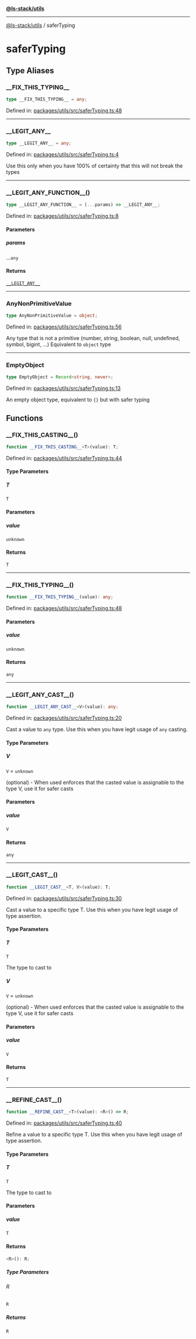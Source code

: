 [**@ls-stack/utils**](README.md)

---

[@ls-stack/utils](modules.md) / saferTyping

# saferTyping

## Type Aliases

### \_\_FIX_THIS_TYPING\_\_

```ts
type __FIX_THIS_TYPING__ = any;
```

Defined in: [packages/utils/src/saferTyping.ts:48](https://github.com/lucasols/utils/blob/main/packages/utils/src/saferTyping.ts#L48)

---

### \_\_LEGIT_ANY\_\_

```ts
type __LEGIT_ANY__ = any;
```

Defined in: [packages/utils/src/saferTyping.ts:4](https://github.com/lucasols/utils/blob/main/packages/utils/src/saferTyping.ts#L4)

Use this only when you have 100% of certainty that this will not break the types

---

### \_\_LEGIT_ANY_FUNCTION\_\_()

```ts
type __LEGIT_ANY_FUNCTION__ = (...params) => __LEGIT_ANY__;
```

Defined in: [packages/utils/src/saferTyping.ts:8](https://github.com/lucasols/utils/blob/main/packages/utils/src/saferTyping.ts#L8)

#### Parameters

##### params

...`any`

#### Returns

[`__LEGIT_ANY__`](#__legit_any__)

---

### AnyNonPrimitiveValue

```ts
type AnyNonPrimitiveValue = object;
```

Defined in: [packages/utils/src/saferTyping.ts:56](https://github.com/lucasols/utils/blob/main/packages/utils/src/saferTyping.ts#L56)

Any type that is not a primitive (number, string, boolean, null, undefined, symbol, bigint, ...)
Equivalent to `object` type

---

### EmptyObject

```ts
type EmptyObject = Record<string, never>;
```

Defined in: [packages/utils/src/saferTyping.ts:13](https://github.com/lucasols/utils/blob/main/packages/utils/src/saferTyping.ts#L13)

An empty object type, equivalent to `{}` but with safer typing

## Functions

### \_\_FIX_THIS_CASTING\_\_()

```ts
function __FIX_THIS_CASTING__<T>(value): T;
```

Defined in: [packages/utils/src/saferTyping.ts:44](https://github.com/lucasols/utils/blob/main/packages/utils/src/saferTyping.ts#L44)

#### Type Parameters

##### T

`T`

#### Parameters

##### value

`unknown`

#### Returns

`T`

---

### \_\_FIX_THIS_TYPING\_\_()

```ts
function __FIX_THIS_TYPING__(value): any;
```

Defined in: [packages/utils/src/saferTyping.ts:48](https://github.com/lucasols/utils/blob/main/packages/utils/src/saferTyping.ts#L48)

#### Parameters

##### value

`unknown`

#### Returns

`any`

---

### \_\_LEGIT_ANY_CAST\_\_()

```ts
function __LEGIT_ANY_CAST__<V>(value): any;
```

Defined in: [packages/utils/src/saferTyping.ts:20](https://github.com/lucasols/utils/blob/main/packages/utils/src/saferTyping.ts#L20)

Cast a value to `any` type. Use this when you have legit usage of `any` casting.

#### Type Parameters

##### V

`V` = `unknown`

(optional) - When used enforces that the casted value is assignable to the type V, use it for safer casts

#### Parameters

##### value

`V`

#### Returns

`any`

---

### \_\_LEGIT_CAST\_\_()

```ts
function __LEGIT_CAST__<T, V>(value): T;
```

Defined in: [packages/utils/src/saferTyping.ts:30](https://github.com/lucasols/utils/blob/main/packages/utils/src/saferTyping.ts#L30)

Cast a value to a specific type T. Use this when you have legit usage of type assertion.

#### Type Parameters

##### T

`T`

The type to cast to

##### V

`V` = `unknown`

(optional) - When used enforces that the casted value is assignable to the type V, use it for safer casts

#### Parameters

##### value

`V`

#### Returns

`T`

---

### \_\_REFINE_CAST\_\_()

```ts
function __REFINE_CAST__<T>(value): <R>() => R;
```

Defined in: [packages/utils/src/saferTyping.ts:40](https://github.com/lucasols/utils/blob/main/packages/utils/src/saferTyping.ts#L40)

Refine a value to a specific type T. Use this when you have legit usage of type assertion.

#### Type Parameters

##### T

`T`

The type to cast to

#### Parameters

##### value

`T`

#### Returns

```ts
<R>(): R;
```

##### Type Parameters

###### R

`R`

##### Returns

`R`
